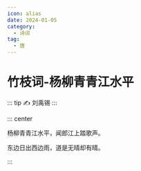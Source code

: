```yaml
---
icon: alias
date: 2024-01-05
category:
  - 诗词
tag:
  - 唐
---
```


# 竹枝词-杨柳青青江水平

<!-- more -->

::: tip ✍️
刘禹锡
:::


::: center

杨柳青青江水平，闻郎江上踏歌声。

东边日出西边雨，道是无晴却有晴。

:::